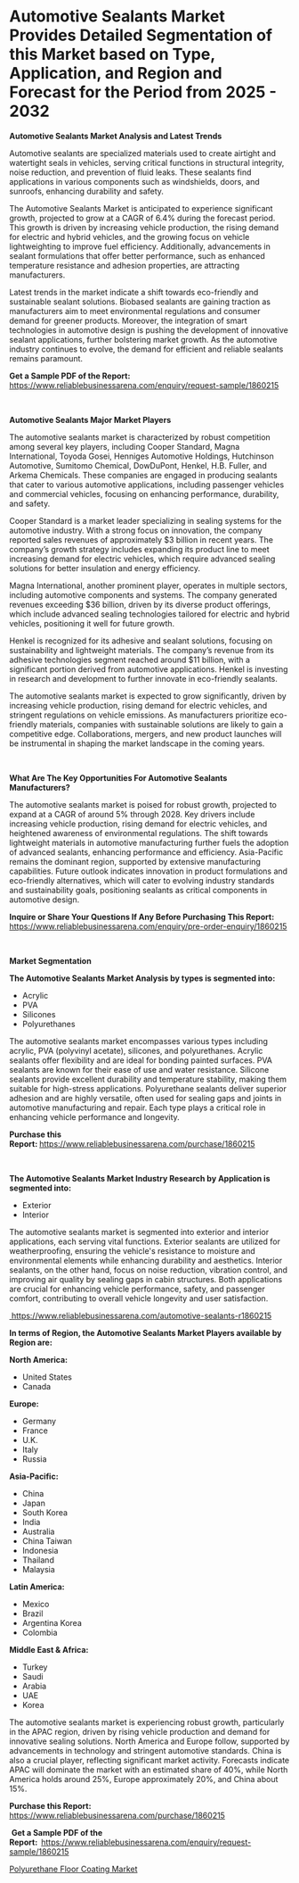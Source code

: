 <p><h1>Automotive Sealants Market Provides Detailed Segmentation of this Market based on Type, Application, and Region and Forecast for the Period from 2025 - 2032</h1></p><p><strong>Automotive Sealants Market Analysis and Latest Trends</strong></p>
<p><p>Automotive sealants are specialized materials used to create airtight and watertight seals in vehicles, serving critical functions in structural integrity, noise reduction, and prevention of fluid leaks. These sealants find applications in various components such as windshields, doors, and sunroofs, enhancing durability and safety.</p><p>The Automotive Sealants Market is anticipated to experience significant growth, projected to grow at a CAGR of 6.4% during the forecast period. This growth is driven by increasing vehicle production, the rising demand for electric and hybrid vehicles, and the growing focus on vehicle lightweighting to improve fuel efficiency. Additionally, advancements in sealant formulations that offer better performance, such as enhanced temperature resistance and adhesion properties, are attracting manufacturers.</p><p>Latest trends in the market indicate a shift towards eco-friendly and sustainable sealant solutions. Biobased sealants are gaining traction as manufacturers aim to meet environmental regulations and consumer demand for greener products. Moreover, the integration of smart technologies in automotive design is pushing the development of innovative sealant applications, further bolstering market growth. As the automotive industry continues to evolve, the demand for efficient and reliable sealants remains paramount.</p></p>
<p><strong>Get a Sample PDF of the Report:&nbsp;</strong> <a href="https://www.reliablebusinessarena.com/enquiry/request-sample/1860215?utm_campaign=3566&utm_medium=2&utm_source=Github&utm_content=ia&utm_term=02042025&utm_id=automotive-sealants">https://www.reliablebusinessarena.com/enquiry/request-sample/1860215</a></p>
<p>&nbsp;</p>
<p><strong>Automotive Sealants Major Market Players</strong></p>
<p><p>The automotive sealants market is characterized by robust competition among several key players, including Cooper Standard, Magna International, Toyoda Gosei, Henniges Automotive Holdings, Hutchinson Automotive, Sumitomo Chemical, DowDuPont, Henkel, H.B. Fuller, and Arkema Chemicals. These companies are engaged in producing sealants that cater to various automotive applications, including passenger vehicles and commercial vehicles, focusing on enhancing performance, durability, and safety.</p><p>Cooper Standard is a market leader specializing in sealing systems for the automotive industry. With a strong focus on innovation, the company reported sales revenues of approximately $3 billion in recent years. The company’s growth strategy includes expanding its product line to meet increasing demand for electric vehicles, which require advanced sealing solutions for better insulation and energy efficiency.</p><p>Magna International, another prominent player, operates in multiple sectors, including automotive components and systems. The company generated revenues exceeding $36 billion, driven by its diverse product offerings, which include advanced sealing technologies tailored for electric and hybrid vehicles, positioning it well for future growth.</p><p>Henkel is recognized for its adhesive and sealant solutions, focusing on sustainability and lightweight materials. The company’s revenue from its adhesive technologies segment reached around $11 billion, with a significant portion derived from automotive applications. Henkel is investing in research and development to further innovate in eco-friendly sealants.</p><p>The automotive sealants market is expected to grow significantly, driven by increasing vehicle production, rising demand for electric vehicles, and stringent regulations on vehicle emissions. As manufacturers prioritize eco-friendly materials, companies with sustainable solutions are likely to gain a competitive edge. Collaborations, mergers, and new product launches will be instrumental in shaping the market landscape in the coming years.</p></p>
<p>&nbsp;</p>
<p><strong>What Are The Key Opportunities For Automotive Sealants Manufacturers?</strong></p>
<p><p>The automotive sealants market is poised for robust growth, projected to expand at a CAGR of around 5% through 2028. Key drivers include increasing vehicle production, rising demand for electric vehicles, and heightened awareness of environmental regulations. The shift towards lightweight materials in automotive manufacturing further fuels the adoption of advanced sealants, enhancing performance and efficiency. Asia-Pacific remains the dominant region, supported by extensive manufacturing capabilities. Future outlook indicates innovation in product formulations and eco-friendly alternatives, which will cater to evolving industry standards and sustainability goals, positioning sealants as critical components in automotive design.</p></p>
<p><strong>Inquire or Share Your Questions If Any Before Purchasing This Report:</strong> <a href="https://www.reliablebusinessarena.com/enquiry/pre-order-enquiry/1860215?utm_campaign=3566&utm_medium=2&utm_source=Github&utm_content=ia&utm_term=02042025&utm_id=automotive-sealants">https://www.reliablebusinessarena.com/enquiry/pre-order-enquiry/1860215</a></p>
<p>&nbsp;</p>
<p><strong>Market Segmentation</strong></p>
<p><strong>The Automotive Sealants Market Analysis by types is segmented into:</strong></p>
<p><ul><li>Acrylic</li><li>PVA</li><li>Silicones</li><li>Polyurethanes</li></ul></p>
<p><p>The automotive sealants market encompasses various types including acrylic, PVA (polyvinyl acetate), silicones, and polyurethanes. Acrylic sealants offer flexibility and are ideal for bonding painted surfaces. PVA sealants are known for their ease of use and water resistance. Silicone sealants provide excellent durability and temperature stability, making them suitable for high-stress applications. Polyurethane sealants deliver superior adhesion and are highly versatile, often used for sealing gaps and joints in automotive manufacturing and repair. Each type plays a critical role in enhancing vehicle performance and longevity.</p></p>
<p><strong>Purchase this Report:&nbsp;</strong><a href="https://www.reliablebusinessarena.com/purchase/1860215?utm_campaign=3566&utm_medium=2&utm_source=Github&utm_content=ia&utm_term=02042025&utm_id=automotive-sealants">https://www.reliablebusinessarena.com/purchase/1860215</a></p>
<p>&nbsp;</p>
<p><strong>The Automotive Sealants Market Industry Research by Application is segmented into:</strong></p>
<p><ul><li>Exterior</li><li>Interior</li></ul></p>
<p><p>The automotive sealants market is segmented into exterior and interior applications, each serving vital functions. Exterior sealants are utilized for weatherproofing, ensuring the vehicle's resistance to moisture and environmental elements while enhancing durability and aesthetics. Interior sealants, on the other hand, focus on noise reduction, vibration control, and improving air quality by sealing gaps in cabin structures. Both applications are crucial for enhancing vehicle performance, safety, and passenger comfort, contributing to overall vehicle longevity and user satisfaction.</p></p>
<p><a href="https://www.reliablebusinessarena.com/automotive-sealants-r1860215?utm_campaign=3566&utm_medium=2&utm_source=Github&utm_content=ia&utm_term=02042025&utm_id=automotive-sealants">&nbsp;https://www.reliablebusinessarena.com/automotive-sealants-r1860215</a></p>
<p><strong>In terms of Region, the Automotive Sealants Market Players available by Region are:</strong></p>
<p>
    <p> <strong> North America: </strong>
        <ul>
            <li>United States</li>
            <li>Canada</li>
        </ul>
        </p> 
    <p> <strong> Europe: </strong>
        <ul>
            <li>Germany</li>
            <li>France</li>
            <li>U.K.</li>
            <li>Italy</li>
            <li>Russia</li>
        </ul>
        </p> 
    <p> <strong> Asia-Pacific: </strong>
        <ul>
            <li>China</li>
            <li>Japan</li>
            <li>South Korea</li>
            <li>India</li>
            <li>Australia</li>
            <li>China Taiwan</li>
            <li>Indonesia</li>
            <li>Thailand</li>
            <li>Malaysia</li>
        </ul>
        </p> 
    <p> <strong> Latin America: </strong>
        <ul>
            <li>Mexico</li>
            <li>Brazil</li>
            <li>Argentina Korea</li>
            <li>Colombia</li>
        </ul>
        </p> 
    <p> <strong> Middle East & Africa: </strong>
        <ul>
            <li>Turkey</li>
            <li>Saudi</li>
            <li>Arabia</li>
            <li>UAE</li>
            <li>Korea</li>
        </ul>
    </p>
    </p>
<p><p>The automotive sealants market is experiencing robust growth, particularly in the APAC region, driven by rising vehicle production and demand for innovative sealing solutions. North America and Europe follow, supported by advancements in technology and stringent automotive standards. China is also a crucial player, reflecting significant market activity. Forecasts indicate APAC will dominate the market with an estimated share of 40%, while North America holds around 25%, Europe approximately 20%, and China about 15%.</p></p>
<p><strong>Purchase this Report: </strong><a href="https://www.reliablebusinessarena.com/purchase/1860215?utm_campaign=3566&utm_medium=2&utm_source=Github&utm_content=ia&utm_term=02042025&utm_id=automotive-sealants">https://www.reliablebusinessarena.com/purchase/1860215</a></p>
<p>&nbsp;<strong>Get a Sample PDF of the Report:&nbsp;&nbsp;</strong><a href="https://www.reliablebusinessarena.com/enquiry/request-sample/1860215?utm_campaign=3566&utm_medium=2&utm_source=Github&utm_content=ia&utm_term=02042025&utm_id=automotive-sealants">https://www.reliablebusinessarena.com/enquiry/request-sample/1860215</a></p>
<p><strong></strong></p>
<p><p><a href="https://github.com/braisykhwezi/Market-Research-Report-List-1/blob/main/polyurethane-floor-coating-market.md?utm_campaign=3566&utm_medium=2&utm_source=Github&utm_content=ia&utm_term=02042025&utm_id=automotive-sealants">Polyurethane Floor Coating Market</a></p></p>